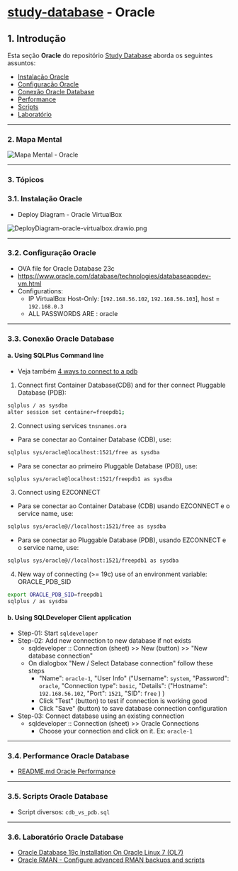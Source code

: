 # [study-database](../README.md) - Oracle


## 1. Introdução ##

Esta seção **Oracle** do repositório [Study Database](https://github.com/josemarsilva/study-database) aborda os seguintes assuntos:

* [Instalação Oracle](#31-instalação-oracle)
* [Configuração Oracle](#32-configuração-oracle)
* [Conexão Oracle Database](#33-conexão-oracle-database)
* [Performance](#34-performance-oracle-database)
* [Scripts](#35-scripts-oracle-database)
* [Laboratório](#35-scripts-oracle-database)

---

### 2. Mapa Mental

![Mapa Mental - Oracle](../doc/mind-maps/MindMapDiagram-DatabaseStudy-Oracle.png) 


---

### 3. Tópicos

### 3.1. Instalação Oracle

* Deploy Diagram - Oracle VirtualBox

![DeployDiagram-oracle-virtualbox.drawio.png](../doc/diagrams/DeployDiagram-oracle-virtualbox.drawio.png)

---

### 3.2. Configuração Oracle

* OVA file for Oracle Database 23c 
* https://www.oracle.com/database/technologies/databaseappdev-vm.html
* Configurations:
  * IP VirtualBox Host-Only: [`192.168.56.102`, `192.168.56.103`], host = `192.168.0.3`
  * ALL PASSWORDS ARE : oracle

---

### 3.3. Conexão Oracle Database


#### a. Using SQLPlus Command line

* Veja também [4 ways to connect to a pdb ](https://dbaparadise.com/2023/02/4-ways-of-connecting-to-a-pdb/)

1. Connect first Container Database(CDB) and for ther connect Pluggable Database (PDB):

```bash
sqlplus / as sysdba
alter session set container=freepdb1;
```

2. Connect using services `tnsnames.ora`

* Para se conectar ao Container Database (CDB), use:

```bash
sqlplus sys/oracle@localhost:1521/free as sysdba
```

* Para se conectar ao primeiro Pluggable Database (PDB), use:

```bash
sqlplus sys/oracle@localhost:1521/freepdb1 as sysdba
```

3. Connect using EZCONNECT

* Para se conectar ao Container Database (CDB) usando EZCONNECT e o service name, use:

```bash
sqlplus sys/oracle@//localhost:1521/free as sysdba
```

* Para se conectar ao Pluggable Database (PDB), usando EZCONNECT e o service name, use:

```bash
sqlplus sys/oracle@//localhost:1521/freepdb1 as sysdba
```

4. New way of connecting (>= 19c) use of an environment variable: ORACLE_PDB_SID

```bash
export ORACLE_PDB_SID=freepdb1
sqlplus / as sysdba
```


#### b. Using SQLDeveloper Client application

* Step-01: Start `sqldeveloper`
* Step-02: Add new connection to new database if not exists
  * sqldeveloper :: Connection (sheet) >> New (button) >> "New database connection"
  * On dialogbox "New / Select Database connection" follow these steps
    * "Name": `oracle-1`, "User Info" ("Username": `system`, "Password": `oracle`, "Connection type": `basic`, "Details": ("Hostname": `192.168.56.102`, "Port": `1521`, "SID": `free` ) )
    * Click "Test" (button) to test if connection is working good
    * Click "Save" (button) to save database connection configuration
* Step-03: Connect database using an existing connection
  * sqldeveloper :: Connection (sheet) >> Oracle Connections
    * Choose your connection and click on it. Ex: `oracle-1`


---

### 3.4. Performance Oracle Database

* [README.md Oracle Performance](./performance/README.md)

---

### 3.5. Scripts Oracle Database

* Script diversos: `cdb_vs_pdb.sql`

---

### 3.6. Laboratório Oracle Database

* [Oracle Database 19c Installation On Oracle Linux 7 (OL7)](./labs/Oracle-db-19c-installation-on-oracle-linux-7/README.md)
* [Oracle RMAN - Configure advanced RMAN backups and scripts](./labs/Oracle-RMAN/README.md)
